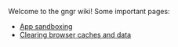 Welcome to the gngr wiki! Some important pages:

* [App sandboxing](app-sandboxing)
* [Clearing browser caches and data](clearing-cache-and-data)